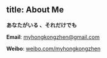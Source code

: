 title: About Me 
---


**あなたがいる 、それだけでも** 

**Email**: myhongkongzhen@gmail.com 

**Weibo**: [weibo.com/myhongkongzhen](http://www.weibo.com/myhongkongzhen)  

